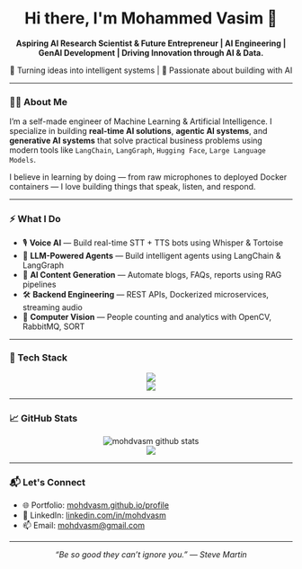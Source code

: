 <h1 align="center">Hi there, I'm Mohammed Vasim 👋</h1>
<p align="center">
  <strong>Aspiring AI Research Scientist & Future Entrepreneur | AI Engineering | GenAI Development | Driving Innovation through AI & Data.</strong>  
</p>
<p align="center">
  🚀 Turning ideas into intelligent systems | 🧠 Passionate about building with AI
</p>

---

### 👨‍💻 About Me

I’m a self-made engineer of Machine Learning & Artificial Intelligence. I specialize in building **real-time AI solutions**, **agentic AI systems**, and **generative AI systems** that solve practical business problems using modern tools like `LangChain`, `LangGraph`, `Hugging Face`, `Large Language Models`.

I believe in learning by doing — from raw microphones to deployed Docker containers — I love building things that speak, listen, and respond.

---

### ⚡ What I Do

- 🎙️ **Voice AI** — Build real-time STT + TTS bots using Whisper & Tortoise
- 🧠 **LLM-Powered Agents** — Build intelligent agents using LangChain & LangGraph
- 🧾 **AI Content Generation** — Automate blogs, FAQs, reports using RAG pipelines
- 🛠️ **Backend Engineering** — REST APIs, Dockerized microservices, streaming audio
- 📸 **Computer Vision** — People counting and analytics with OpenCV, RabbitMQ, SORT

---

### 🧰 Tech Stack

<p align="center">
  <img src="https://skillicons.dev/icons?i=python,docker,linux,fastapi,flask,git,github,mysql,mongodb&theme=light" /><br>
  <img src="https://skillicons.dev/icons?i=pytorch,tensorflow,huggingface,openai&theme=light" />
</p>

---

### 📈 GitHub Stats

<p align="center">
  <img src="https://github-readme-stats.vercel.app/api?username=mohdvasm&show_icons=true&theme=default" alt="mohdvasm github stats" />
  <br>
  <img src="https://github-readme-streak-stats.herokuapp.com/?user=mohdvasm&theme=default" />
</p>

---

### 📬 Let's Connect

- 🌐 Portfolio: [mohdvasm.github.io/profile](https://mohdvasm.github.io/profile)
- 💼 LinkedIn: [linkedin.com/in/mohdvasm](https://www.linkedin.com/in/mohdvasm)
- 📫 Email: mohdvasm@gmail.com

---

<p align="center"><em>“Be so good they can’t ignore you.” — Steve Martin</em></p>
